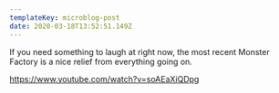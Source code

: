 ```yaml
---
templateKey: microblog-post
date: 2020-03-18T13:52:51.149Z
---
```


If you need something to laugh at right now, the most recent Monster Factory is a nice relief from everything going on.

https://www.youtube.com/watch?v=soAEaXiQDpg
